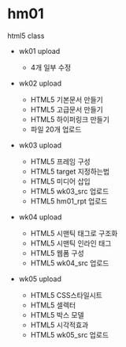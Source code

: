 # hm01
html5 class

- wk01 upload
  - 4개 일부 수정
  
- wk02 upload
  - HTML5 기본문서 만들기
  - HTML5 고급문서 만들기
  - HTML5 하이퍼링크 만들기
  - 파일 20개 업로드
- wk03 upload
  - HTML5 프레임 구성
  - HTML5 target 지정하는법
  - HTML5 미디어 삽입
  - HTML5 wk03_src 업로드
  - HTML5 hm01_rpt 업로드
- wk04 upload
  - HTML5 시맨틱 태그로 구조화
  - HTML5 시맨틱 인라인 태그
  - HTML5 웹폼 구성
  - HTML5 wk04_src 업로드
- wk05 upload
  - HTML5 CSS스타일시트
  - HTML5 셀렉터
  - HTML5 박스 모델
  - HTML5 시각적효과
  - HTML5 wk05_src 업로드
